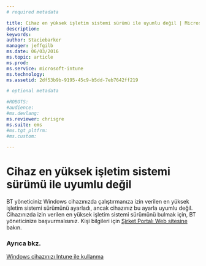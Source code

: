 ```yaml
---
# required metadata

title: Cihaz en yüksek işletim sistemi sürümü ile uyumlu değil | Microsoft Intune
description:
keywords:
author: Staciebarker
manager: jeffgilb
ms.date: 06/03/2016
ms.topic: article
ms.prod:
ms.service: microsoft-intune
ms.technology:
ms.assetid: 2df53b9b-9195-45c9-b5dd-7eb7642ff219

# optional metadata

#ROBOTS:
#audience:
#ms.devlang:
ms.reviewer: chrisgre
ms.suite: ems
#ms.tgt_pltfrm:
#ms.custom:

---
```



# Cihaz en yüksek işletim sistemi sürümü ile uyumlu değil

BT yöneticiniz Windows cihazınızda çalıştırmanıza izin verilen en yüksek işletim sistemi sürümünü ayarladı, ancak cihazınız bu ayarla uyumlu değil. Cihazınızda izin verilen en yüksek işletim sistemi sürümünü bulmak için, BT yöneticinize başvurmalısınız. Kişi bilgileri için [Şirket Portalı Web sitesine](http://portal.manage.microsoft.com) bakın.

### Ayrıca bkz.
[Windows cihazınızı Intune ile kullanma](using-your-windows-device-with-intune.md)

<!--HONumber=Jun16_HO2-->


